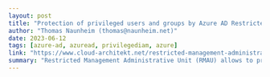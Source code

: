 ```yaml
---
layout: post
title: "Protection of privileged users and groups by Azure AD Restricted Management Administrative Units"
author: "Thomas Naunheim (thomas@naunheim.net)"
date: 2023-06-12
tags: [azure-ad, azuread, privilegediam, azure]
link: "https://www.cloud-architekt.net/restricted-management-administrative-unit/"
summary: "Restricted Management Administrative Unit (RMAU) allows to protect objects from modification by Azure AD role members on directory-level scope. Management permissions will be restricted to granted ..."
---
```

